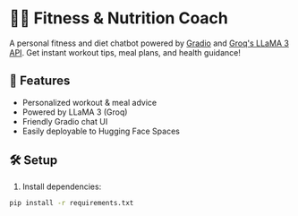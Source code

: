 # 🏋️‍♂️ Fitness & Nutrition Coach

A personal fitness and diet chatbot powered by [Gradio](https://www.gradio.app/) and [Groq's LLaMA 3 API](https://console.groq.com/). Get instant workout tips, meal plans, and health guidance!

## 🚀 Features
- Personalized workout & meal advice
- Powered by LLaMA 3 (Groq)
- Friendly Gradio chat UI
- Easily deployable to Hugging Face Spaces

## 🛠️ Setup

1. Install dependencies:
```bash
pip install -r requirements.txt

